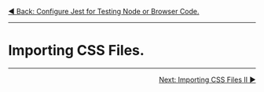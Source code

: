 <p align="left">
 <a href="04_03.md">◀ Back: Configure Jest for Testing Node or Browser Code.</a>
</p>

---

# Importing CSS Files.



---

<p align="right">
 <a href="04_04.md">Next: Importing CSS Files II  ▶</a>
</p>
